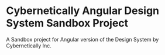 # Cybernetically Angular Design System Sandbox Project

A Sandbox project for Angular version of the Design System by Cybernetically Inc.
